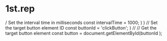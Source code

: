 # 1st.rep
/ Set the interval time in milliseconds
const intervalTime = 1000;
)
 )
// Set the target button element ID 
const buttonId = 'clickButton'; 
  )
//
// Get the target button element 
const button = document.getElementById(buttonId
); 
